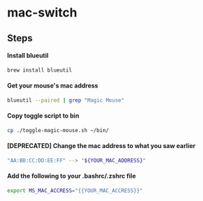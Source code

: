 # mac-switch

## Steps

#### Install blueutil

```bash
brew install blueutil
```

#### Get your mouse's mac address

```bash
blueutil --paired | grep "Magic Mouse"
```

#### Copy toggle script to bin

```bash
cp ./toggle-magic-mouse.sh ~/bin/
```

#### [DEPRECATED] Change the mac address to what you saw earlier

```bash
"AA:BB:CC:DD:EE:FF" --> "${YOUR_MAC_ADDRESS}"
```

#### Add the following to your .bashrc/.zshrc file
```bash
export MS_MAC_ACCRESS="{{YOUR_MAC_ACCRESS}}"
```
